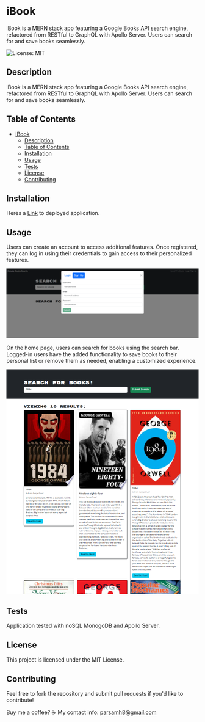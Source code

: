 # iBook
 iBook is a MERN stack app featuring a Google Books API search engine, refactored from RESTful to GraphQL with Apollo Server. Users can search for and save books seamlessly.

  ![License: MIT](https://img.shields.io/badge/License-MIT-white.svg)
  

## Description
 iBook is a MERN stack app featuring a Google Books API search engine, refactored from RESTful to GraphQL with Apollo Server. Users can search for and save books seamlessly.


## Table of Contents

- [iBook](#ibook)
  - [Description](#description)
  - [Table of Contents](#table-of-contents)
  - [Installation](#installation)
  - [Usage](#usage)
  - [Tests](#tests)
  - [License](#license)
  - [Contributing](#contributing)


## Installation

Heres a [Link](https://drive.google.com/file/d/1xi2nPvWCBrTdXrDoWHzAJo5vqzafGetr/view) to deployed application.


## Usage

Users can create an account to access additional features. Once registered, they can log in using their credentials to gain access to their personalized features.

<img src="./client/src/assets/signup-page.png">

On the home page, users can search for books using the search bar. Logged-in users have the added functionality to save books to their personal list or remove them as needed, enabling a customized experience.

<img src="./client/src/assets/homepage.png">


## Tests

Application tested with noSQL MonogoDB and Apollo Server.


## License

This project is licensed under the MIT License.


## Contributing

Feel free to fork the repository and submit pull requests if you'd like to contribute!

Buy me a coffee? ☕
My contact info: parsamh8@gmail.com
